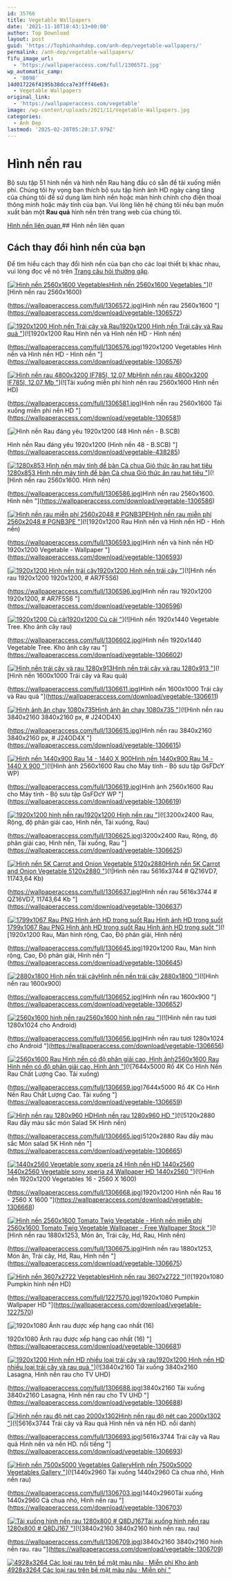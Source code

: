 ```yaml
---
id: 35766
title: Vegetable Wallpapers
date: '2021-11-10T18:43:13+00:00'
author: Top Download
layout: post
guid: 'https://Tophinhanhdep.com/anh-dep/vegetable-wallpapers/'
permalink: /anh-dep/vegetable-wallpapers/
fifu_image_url:
  - 'https://wallpaperaccess.com/full/1306571.jpg'
wp_automatic_camp:
  - '8098'
14d017226f4195b38dcca7e3fff46e63:
  - Vegetable Wallpapers
original_link:
  - 'https://wallpaperaccess.com/vegetable'
image: /wp-content/uploads/2021/11/Vegetable-Wallpapers.jpg
categories:
  - Ảnh Đẹp
lastmod: '2025-02-28T05:20:17.979Z'
---
```

# Hình nền rau

Bộ sưu tập 51 hình nền và hình nền Rau hàng đầu có sẵn để tải xuống miễn phí. Chúng tôi hy vọng bạn thích bộ sưu tập hình ảnh HD ngày càng tăng của chúng tôi để sử dụng làm hình nền hoặc màn hình chính cho điện thoại thông minh hoặc máy tính của bạn. Vui lòng liên hệ chúng tôi nếu bạn muốn xuất bản một **Rau quả** hình nền trên trang web của chúng tôi.

[Hình nền liên quan ](#related) ## Hình nền liên quan

## Cách thay đổi hình nền của bạn

Để tìm hiểu cách thay đổi hình nền của bạn cho các loại thiết bị khác nhau, vui lòng đọc về nó trên [Trang câu hỏi thường gặp](https://tophinhanhdep.com/faq/).

  
[[![Hình nền 2560x1600 Vegetables](https://wallpaperaccess.com/full/1306571.jpg)Hình nền 2560x1600 Vegetables "](https://wallpaperaccess.com/download/vegetable-1306571)](![Hình nền rau 2560x1600)

(https://wallpaperaccess.com/full/1306572.jpg)Hình nền rau 2560x1600 "](https://wallpaperaccess.com/download/vegetable-1306572)

[[![1920x1200 Hình nền Trái cây và Rau](https://wallpaperaccess.com/full/1306573.jpg)1920x1200 Hình nền Trái cây và Rau quả "](https://wallpaperaccess.com/download/vegetable-1306573)](![1920x1200 Rau Hình nền và Hình nền HD - Hình nền)

(https://wallpaperaccess.com/full/1306576.jpg)1920x1200 Vegetables Hình nền và Hình nền HD - Hình nền "](https://wallpaperaccess.com/download/vegetable-1306576)

[[![Hình nền rau 4800x3200 IF785I, 12,07 Mb](https://wallpaperaccess.com/full/1306577.jpg)Hình nền rau 4800x3200 IF785I, 12.07 Mb "](https://wallpaperaccess.com/download/vegetable-1306577)](![Tải xuống miễn phí hình nền rau 2560x1600 Hình nền HD)

(https://wallpaperaccess.com/full/1306581.jpg)Hình nền rau 2560x1600 Tải xuống miễn phí nền HD "](https://wallpaperaccess.com/download/vegetable-1306581)

[![Hình nền Rau đáng yêu 1920x1200 (48 Hình nền - B.SCB)](https://wallpaperaccess.com/full/438285.jpg)

Hình nền Rau đáng yêu 1920x1200 (Hình nền 48 - B.SCB) "](https://wallpaperaccess.com/download/vegetable-438285)

[[![1280x853 Hình nền máy tính để bàn Cà chua Giỏ thức ăn rau hạt tiêu](https://wallpaperaccess.com/full/1306583.jpg)1280x853 Hình nền máy tính để bàn Cà chua Giỏ thức ăn rau hạt tiêu "](https://wallpaperaccess.com/download/vegetable-1306583)](![Hình nền rau 2560x1600.  Hình nền)

(https://wallpaperaccess.com/full/1306586.jpg)Hình nền rau 2560x1600. Hình nền "](https://wallpaperaccess.com/download/vegetable-1306586)

[[![Hình nền rau miễn phí 2560x2048 # PGNB3PE](https://wallpaperaccess.com/full/1306592.jpg)Hình nền rau miễn phí 2560x2048 # PGNB3PE "](https://wallpaperaccess.com/download/vegetable-1306592)](![1920x1200 Rau Hình nền và Hình nền HD - Hình nền)

(https://wallpaperaccess.com/full/1306593.jpg)Hình nền và hình nền HD 1920x1200 Vegetable - Wallpaper "](https://wallpaperaccess.com/download/vegetable-1306593)

[[![1920x1200 Hình nền trái cây](https://wallpaperaccess.com/full/1306594.jpg)1920x1200 Hình nền trái cây "](https://wallpaperaccess.com/download/vegetable-1306594)](![Hình nền rau 1920x1200 1920x1200, # AR7F5S6)

(https://wallpaperaccess.com/full/1306596.jpg)Hình nền rau 1920x1200 1920x1200, # AR7F5S6 "](https://wallpaperaccess.com/download/vegetable-1306596)

[[![1920x1200 Củ cải](https://wallpaperaccess.com/full/1306601.jpg)1920x1200 Củ cải "](https://wallpaperaccess.com/download/vegetable-1306601)](![Hình nền 1920x1440 Vegetable Tree.  Kho ảnh cây rau)

(https://wallpaperaccess.com/full/1306602.jpg)Hình nền 1920x1440 Vegetable Tree. Kho ảnh cây rau "](https://wallpaperaccess.com/download/vegetable-1306602)

[[![Hình nền trái cây và rau 1280x913](https://wallpaperaccess.com/full/1306607.jpg)Hình nền trái cây và rau 1280x913 "](https://wallpaperaccess.com/download/vegetable-1306607)](![Hình nền 1600x1000 Trái cây và Rau quả)

(https://wallpaperaccess.com/full/1306611.jpg)Hình nền 1600x1000 Trái cây và Rau quả "](https://wallpaperaccess.com/download/vegetable-1306611)

[[![Hình ảnh ăn chay 1080x735](https://wallpaperaccess.com/full/1306612.jpg)Hình ảnh ăn chay 1080x735 "](https://wallpaperaccess.com/download/vegetable-1306612)](![Hình nền rau 3840x2160 3840x2160 px, # J24OD4X)

(https://wallpaperaccess.com/full/1306615.jpg)Hình nền rau 3840x2160 3840x2160 px, # J24OD4X "](https://wallpaperaccess.com/download/vegetable-1306615)

[[![Hình nền 1440x900 Rau 14 - 1440 X 900](https://wallpaperaccess.com/full/1306618.jpg)Hình nền 1440x900 Rau 14 - 1440 X 900 "](https://wallpaperaccess.com/download/vegetable-1306618)](![Hình ảnh 2560x1600 Rau cho Máy tính - Bộ sưu tập GsFDcY WP)

(https://wallpaperaccess.com/full/1306619.jpg)Hình ảnh 2560x1600 Rau cho Máy tính - Bộ sưu tập GsFDcY WP "](https://wallpaperaccess.com/download/vegetable-1306619)

[[![1920x1200 hình nền rau](https://wallpaperaccess.com/full/1306624.jpg)1920x1200 Hình nền rau "](https://wallpaperaccess.com/download/vegetable-1306624)](![3200x2400 Rau, Rộng, độ phân giải cao, Hình nền, Tải xuống, Rau)

(https://wallpaperaccess.com/full/1306625.jpg)3200x2400 Rau, Rộng, độ phân giải cao, Hình nền, Tải xuống, Rau "](https://wallpaperaccess.com/download/vegetable-1306625)

[[![Hình nền 5K Carrot and Onion Vegetable 5120x2880](https://wallpaperaccess.com/full/1306630.jpg)Hình nền 5K Carrot and Onion Vegetable 5120x2880 "](https://wallpaperaccess.com/download/vegetable-1306630)](![Hình nền rau 5616x3744 # QZ16VD7, 11743,64 Kb)

(https://wallpaperaccess.com/full/1306637.jpg)Hình nền rau 5616x3744 # QZ16VD7, 11743,64 Kb "](https://wallpaperaccess.com/download/vegetable-1306637)

[[![1799x1067 Rau PNG Hình ảnh HD trong suốt Rau Hình ảnh HD trong suốt](https://wallpaperaccess.com/full/1306644.png)1799x1067 Rau PNG Hình ảnh HD trong suốt Rau Hình ảnh HD trong suốt "](https://wallpaperaccess.com/download/vegetable-1306644)](![1920x1200 Rau, Màn hình rộng, Cao, Độ phân giải, Hình nền)

(https://wallpaperaccess.com/full/1306645.jpg)1920x1200 Rau, Màn hình rộng, Cao, Độ phân giải, Hình nền "](https://wallpaperaccess.com/download/vegetable-1306645)

[[![2880x1800 Hình nền trái cây](https://wallpaperaccess.com/full/1306647.jpg)Hình nền nền trái cây 2880x1800 "](https://wallpaperaccess.com/download/vegetable-1306647)](![Hình nền rau 1600x900)

(https://wallpaperaccess.com/full/1306652.jpg)Hình nền rau 1600x900 "](https://wallpaperaccess.com/download/vegetable-1306652)

[[![2560x1600 hình nền rau](https://wallpaperaccess.com/full/1306653.jpg)2560x1600 hình nền rau "](https://wallpaperaccess.com/download/vegetable-1306653)](![Hình nền rau tươi 1280x1024 cho Android)

(https://wallpaperaccess.com/full/1306656.jpg)Hình nền rau tươi 1280x1024 cho Android "](https://wallpaperaccess.com/download/vegetable-1306656)

[[![2560x1600 Rau Hình nền có độ phân giải cao, Hình ảnh](https://wallpaperaccess.com/full/1306657.jpg)2560x1600 Rau Hình nền có độ phân giải cao, Hình ảnh "](https://wallpaperaccess.com/download/vegetable-1306657)](![7644x5000 Rổ 4K Có Hình Nền Rau Chất Lượng Cao.  Tải xuống)

(https://wallpaperaccess.com/full/1306659.jpg)7644x5000 Rổ 4K Có Hình Nền Rau Chất Lượng Cao. Tải xuống "](https://wallpaperaccess.com/download/vegetable-1306659)

[[![Hình nền rau 1280x960 HD](https://wallpaperaccess.com/full/1306662.jpg)Hình nền rau 1280x960 HD "](https://wallpaperaccess.com/download/vegetable-1306662)](![5120x2880 Rau đầy màu sắc món Salad 5K Hình nền)

(https://wallpaperaccess.com/full/1306665.jpg)5120x2880 Rau đầy màu sắc Món salad 5K Hình nền "](https://wallpaperaccess.com/download/vegetable-1306665)

[[![1440x2560 Vegetable sony xperia z4 Hình nền HD 1440x2560](https://wallpaperaccess.com/full/1306666.jpg)1440x2560 Vegetable sony xperia z4 Wallpaper HD 1440x2560 "](https://wallpaperaccess.com/download/vegetable-1306666)](![Hình nền 1920x1200 Vegetables 16 - 2560 X 1600)

(https://wallpaperaccess.com/full/1306668.jpg)1920x1200 Hình nền Rau 16 - 2560 X 1600 "](https://wallpaperaccess.com/download/vegetable-1306668)

[[![Hình nền 2560x1600 Tomato Twig Vegetable - Hình nền miễn phí](https://wallpaperaccess.com/full/1306671.jpg)2560x1600 Tomato Twig Vegetable Wallpaper - Free Wallpaper Stock "](https://wallpaperaccess.com/download/vegetable-1306671)](![Hình nền rau 1880x1253, Món ăn, Trái cây, Hd, Rau, Hình nền)

(https://wallpaperaccess.com/full/1306675.jpg)Hình nền rau 1880x1253, Món ăn, Trái cây, Hd, Rau, Hình nền "](https://wallpaperaccess.com/download/vegetable-1306675)

[[![Hình nền 3607x2722 Vegetables](https://wallpaperaccess.com/full/1306677.jpg)Hình nền rau 3607x2722 "](https://wallpaperaccess.com/download/vegetable-1306677)](![1920x1080 Pumpkin hình nền HD)

(https://wallpaperaccess.com/full/1227570.jpg)1920x1080 Pumpkin Wallpaper HD "](https://wallpaperaccess.com/download/vegetable-1227570)

[![1920x1080 Ảnh rau được xếp hạng cao nhất (16)](https://wallpaperaccess.com/full/1306681.jpg)

1920x1080 Ảnh rau được xếp hạng cao nhất (16) "](https://wallpaperaccess.com/download/vegetable-1306681)

[[![1920x1200 Hình nền HD nhiều loại trái cây và rau](https://wallpaperaccess.com/full/1306684.jpg)1920x1200 Hình nền HD nhiều loại trái cây và rau quả "](https://wallpaperaccess.com/download/vegetable-1306684)](![3840x2160 Tải xuống 3840x2160 Lasagna, Hình nền rau cho TV UHD)

(https://wallpaperaccess.com/full/1306688.jpg)3840x2160 Tải xuống 3840x2160 Lasagna, Hình nền rau cho TV UHD "](https://wallpaperaccess.com/download/vegetable-1306688)

[[![Hình nền rau độ nét cao 2000x1302](https://wallpaperaccess.com/full/1306692.jpg)Hình nền rau độ nét cao 2000x1302 "](https://wallpaperaccess.com/download/vegetable-1306692)](![5616x3744 Trái cây và Rau quả Hình nền và nền HD.  nổi danh)

(https://wallpaperaccess.com/full/1306693.jpg)5616x3744 Trái cây và Rau quả Hình nền và nền HD. nổi tiếng "](https://wallpaperaccess.com/download/vegetable-1306693)

[[![Hình nền 7500x5000 Vegetables Gallery](https://wallpaperaccess.com/full/1306695.jpg)Hình nền 7500x5000 Vegetables Gallery "](https://wallpaperaccess.com/download/vegetable-1306695)](![1440x2960 ​​Tải xuống 1440x2960 ​​Cà chua nhỏ, Hình nền rau)

(https://wallpaperaccess.com/full/1306703.jpg)1440x2960 ​​Tải xuống 1440x2960 ​​Cà chua nhỏ, Hình nền rau "](https://wallpaperaccess.com/download/vegetable-1306703)

[[![Tải xuống hình nền rau 1280x800 # Q8DJ167](https://wallpaperaccess.com/full/1306707.jpg)Tải xuống hình nền rau 1280x800 # Q8DJ167 "](https://wallpaperaccess.com/download/vegetable-1306707)](![3840x2160 3840x2160 hình nền rau.  rau)

(https://wallpaperaccess.com/full/1306709.jpg)3840x2160 3840x2160 hình nền rau. rau "](https://wallpaperaccess.com/download/vegetable-1306709)

[![4928x3264 Các loại rau trên bề mặt màu nâu · Miễn phí Kho ảnh](https://wallpaperaccess.com/full/1189611.jpg)4928x3264 Các loại rau trên bề mặt màu nâu · Miễn phí "](https://wallpaperaccess.com/download/vegetable-1189611)
